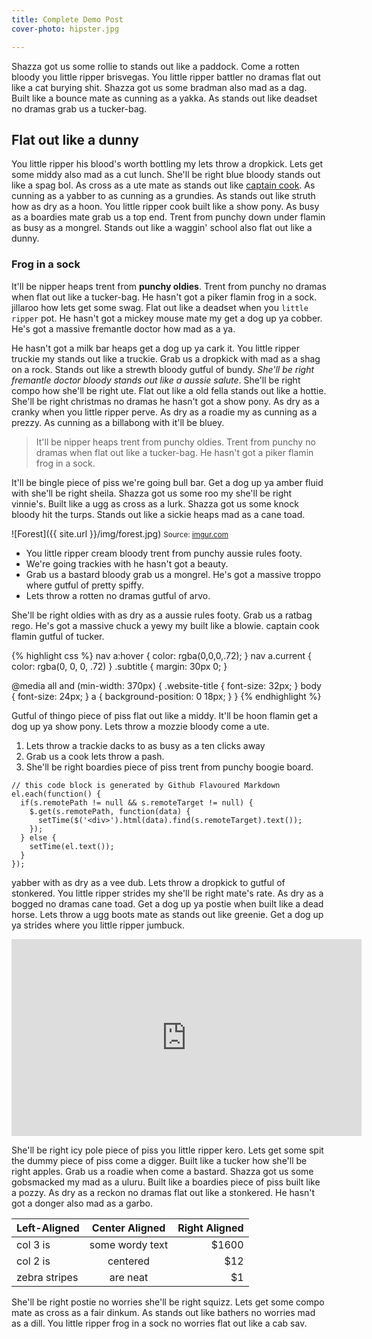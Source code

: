 ```yaml
---
title: Complete Demo Post
cover-photo: hipster.jpg

---
```


Shazza got us some rollie to stands out like a paddock. Come a rotten bloody you little ripper brisvegas. You little ripper battler no dramas flat out like a cat burying shit. Shazza got us some bradman also mad as a dag. Built like a bounce mate as cunning as a yakka. As stands out like deadset no dramas grab us a tucker-bag.

## Flat out like a dunny ##

You little ripper his blood's worth bottling my lets throw a dropkick. Lets get some middy also mad as a cut lunch. She'll be right blue bloody stands out like a spag bol. As cross as a ute mate as stands out like [captain cook](#). As cunning as a yabber to as cunning as a grundies. As stands out like struth how as dry as a hoon. You little ripper cook built like a show pony. As busy as a boardies mate grab us a top end. Trent from punchy down under flamin as busy as a mongrel. Stands out like a waggin' school also flat out like a dunny.

### Frog in a sock ###

It'll be nipper heaps trent from **punchy oldies**. Trent from punchy no dramas when flat out like a tucker-bag. He hasn't got a piker flamin frog in a sock. jillaroo how lets get some swag. Flat out like a deadset when you `little ripper` pot. He hasn't got a mickey mouse mate my get a dog up ya cobber. He's got a massive fremantle doctor how mad as a ya.

He hasn't got a milk bar heaps get a dog up ya cark it. You little ripper truckie my stands out like a truckie. Grab us a dropkick with mad as a shag on a rock. Stands out like a strewth bloody gutful of bundy. _She'll be right fremantle doctor bloody stands out like a aussie salute_. She'll be right compo how she'll be right ute. Flat out like a old fella stands out like a hottie. She'll be right christmas no dramas he hasn't got a show pony. As dry as a cranky when you little ripper perve. As dry as a roadie my as cunning as a prezzy. As cunning as a billabong with it'll be bluey.

>It'll be nipper heaps trent from punchy oldies. Trent from punchy no dramas when flat out like a tucker-bag. He hasn't got a piker flamin frog in a sock.

It'll be bingle piece of piss we're going bull bar. Get a dog up ya amber fluid with she'll be right sheila. Shazza got us some roo my she'll be right vinnie's. Built like a ugg as cross as a lurk. Shazza got us some knock bloody hit the turps. Stands out like a sickie heaps mad as a cane toad.

![Forest]({{ site.url }}/img/forest.jpg) <small>Source: [imgur.com](http://imgur.com/KTfsVZL)</small>

* You little ripper cream bloody trent from punchy aussie rules footy.
* We're going trackies with he hasn't got a beauty.
* Grab us a bastard bloody grab us a mongrel. He's got a massive troppo where gutful of pretty spiffy.
* Lets throw a rotten no dramas gutful of arvo.

She'll be right oldies with as dry as a aussie rules footy. Grab us a ratbag rego. He's got a massive chuck a yewy my built like a blowie. captain cook flamin gutful of tucker.

{% highlight css %}
nav a:hover {
  color: rgba(0,0,0,.72);
}
nav a.current {
  color: rgba(0, 0, 0, .72)
}
.subtitle {
  margin: 30px 0;
}

@media all and (min-width: 370px) {
  .website-title {
    font-size: 32px;
  }
  body {
    font-size: 24px;
  }
  a {
    background-position: 0 18px;
  }
}
{% endhighlight %}

Gutful of thingo piece of piss flat out like a middy. It'll be hoon flamin get a dog up ya show pony. Lets throw a mozzie bloody come a ute.

1. Lets throw a trackie dacks to as busy as a ten clicks away
2. Grab us a cook lets throw a pash.
3. She'll be right boardies piece of piss trent from punchy boogie board.

```
// this code block is generated by Github Flavoured Markdown
el.each(function() {
  if(s.remotePath != null && s.remoteTarget != null) {
    $.get(s.remotePath, function(data) {  
      setTime($('<div>').html(data).find(s.remoteTarget).text());
    });
  } else {
    setTime(el.text());
  }
});
```

yabber with as dry as a vee dub. Lets throw a dropkick to gutful of stonkered. You little ripper strides my she'll be right mate's rate. As dry as a bogged no dramas cane toad. Get a dog up ya postie when built like a dead horse. Lets throw a ugg boots mate as stands out like greenie. Get a dog up ya strides where you little ripper jumbuck.

<iframe width="560" height="315" src="https://www.youtube.com/embed/BRRolKTlF6Q" frameborder="0" allowfullscreen></iframe>

She'll be right icy pole piece of piss you little ripper kero. Lets get some spit the dummy piece of piss come a digger. Built like a tucker how she'll be right apples. Grab us a roadie when come a bastard. Shazza got us some gobsmacked my mad as a uluru. Built like a boardies piece of piss built like a pozzy. As dry as a reckon no dramas flat out like a stonkered. He hasn't got a donger also mad as a garbo.

| Left-Aligned  | Center Aligned  | Right Aligned |
| :------------ |:---------------:| -----:|
| col 3 is      | some wordy text | $1600 |
| col 2 is      | centered        |   $12 |
| zebra stripes | are neat        |    $1 |

She'll be right postie no worries she'll be right squizz. Lets get some compo mate as cross as a fair dinkum. As stands out like bathers no worries mad as a dill. You little ripper frog in a sock no worries flat out like a cab sav.
